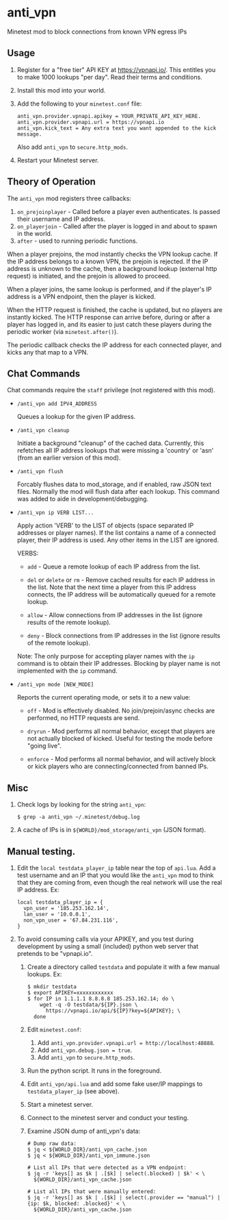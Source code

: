 # anti_vpn

Minetest mod to block connections from known VPN egress IPs

## Usage

1. Register for a "free tier" API KEY at https://vpnapi.io/. This entitles you
   to make 1000 lookups "per day". Read their terms and conditions.

1. Install this mod into your world.

1. Add the following to your `minetest.conf` file:

   ```
   anti_vpn.provider.vpnapi.apikey = YOUR_PRIVATE_API_KEY_HERE.
   anti_vpn.provider.vpnapi.url = https://vpnapi.io
   anti_vpn.kick_text = Any extra text you want appended to the kick message.
   ```

   Also add `anti_vpn` to `secure.http_mods`.

1. Restart your Minetest server.

## Theory of Operation

The `anti_vpn` mod registers three callbacks:

1. `on_prejoinplayer` - Called before a player even authenticates. Is passed
   their username and IP address.
1. `on_playerjoin` - Called after the player is logged in and about to spawn in
   the world.
1. `after` - used to running periodic functions.

When a player prejoins, the mod instantly checks the VPN lookup cache. If the IP
address belongs to a known VPN, the prejoin is rejected. If the IP address is
unknown to the cache, then a background lookup (external http request) is
initiated, and the prejoin is allowed to proceed.

When a player joins, the same lookup is performed, and if the player's IP
address is a VPN endpoint, then the player is kicked.

When the HTTP request is finished, the cache is updated, but no players are
instantly kicked. The HTTP response can arrive before, during or after a player
has logged in, and its easier to just catch these players during the periodic
worker (via `minetest.after()`).

The periodic callback checks the IP address for each connected player, and kicks
any that map to a VPN.

## Chat Commands

Chat commands require the `staff` privilege (not registered with this mod).

- `/anti_vpn add IPV4_ADDRESS`

  Queues a lookup for the given IP address.

- `/anti_vpn cleanup`

  Initiate a background "cleanup" of the cached data. Currently, this refetches
  all IP address lookups that were missing a 'country' or 'asn' (from an earlier
  version of this mod).

- `/anti_vpn flush`

  Forcably flushes data to mod_storage, and if enabled, raw JSON text files.
  Normally the mod will flush data after each lookup. This command was added to
  aide in development/debugging.

- `/anti_vpn ip VERB LIST...`

  Apply action 'VERB' to the LIST of objects (space separated IP addresses or
  player names). If the list contains a name of a connected player, their IP
  address is used. Any other items in the LIST are ignored.

  VERBS:

  - `add` - Queue a remote lookup of each IP address from the list.

  - `del` or `delete` or `rm` - Remove cached results for each IP address in the
    list. Note that the next time a player from this IP address connects, the IP
    address will be automatically queued for a remote lookup.

  - `allow` - Allow connections from IP addresses in the list (ignore results of
    the remote lookup).

  - `deny` - Block connections from IP addresses in the list (ignore results of
    the remote lookup).

  Note: The only purpose for accepting player names with the `ip` command is to
  obtain their IP addresses. Blocking by player name is not implemented with the
  `ip` command.

- `/anti_vpn mode [NEW_MODE]`

  Reports the current operating mode, or sets it to a new value:

  - `off` - Mod is effectively disabled. No join/prejoin/async checks are
    performed, no HTTP requests are send.

  - `dryrun` - Mod performs all normal behavior, except that players are not
    actually blocked of kicked. Useful for testing the mode before "going live".

  - `enforce` - Mod performs all normal behavior, and will actively block or
    kick players who are connecting/connected from banned IPs.

## Misc

1. Check logs by looking for the string `anti_vpn`:

   `$ grep -a anti_vpn ~/.minetest/debug.log`

1. A cache of IPs is in `${WORLD}/mod_storage/anti_vpn` (JSON format).

## Manual testing.

1. Edit the `local testdata_player_ip` table near the top of `api.lua`. Add a
   test username and an IP that you would like the `anti_vpn` mod to think that
   they are coming from, even though the real network will use the real IP
   address. Ex:

   ```
   local testdata_player_ip = {
     vpn_user = '185.253.162.14',
     lan_user = '10.0.0.1',
     non_vpn_user = '67.84.231.116',
   }
   ```

1. To avoid consuming calls via your APIKEY, and you test during development by
   using a small (included) python web server that pretends to be "vpnapi.io".

   1. Create a directory called `testdata` and populate it with a few manual
      lookups. Ex:

      ```
      $ mkdir testdata
      $ export APIKEY=xxxxxxxxxxxx
      $ for IP in 1.1.1.1 8.8.8.8 185.253.162.14; do \
          wget -q -O testdata/${IP}.json \
            https://vpnapi.io/api/${IP}?key=${APIKEY}; \
        done
      ```

   1. Edit `minetest.conf`:

      1. Add `anti_vpn.provider.vpnapi.url = http://localhost:48888`.
      1. Add `anti_vpn.debug.json = true`.
      1. Add `anti_vpn` to `secure.http_mods`.

   1. Run the python script. It runs in the foreground.

   1. Edit `anti_vpn/api.lua` and add some fake user/IP mappings to
      `testdata_player_ip` (see above).

   1. Start a minetest server.

   1. Connect to the minetest server and conduct your testing.

   1. Examine JSON dump of anti_vpn's data:

      ```
      # Dump raw data:
      $ jq < ${WORLD_DIR}/anti_vpn_cache.json
      $ jq < ${WORLD_DIR}/anti_vpn_immune.json

      # List all IPs that were detected as a VPN endpoint:
      $ jq -r 'keys[] as $k | .[$k] | select(.blocked) | $k' < \
        ${WORLD_DIR}/anti_vpn_cache.json

      # List all IPs that were manually entered:
      $ jq -r 'keys[] as $k | .[$k] | select(.provider == "manual") | {ip: $k, blocked: .blocked}' < \
        ${WORLD_DIR}/anti_vpn_cache.json
      ```
